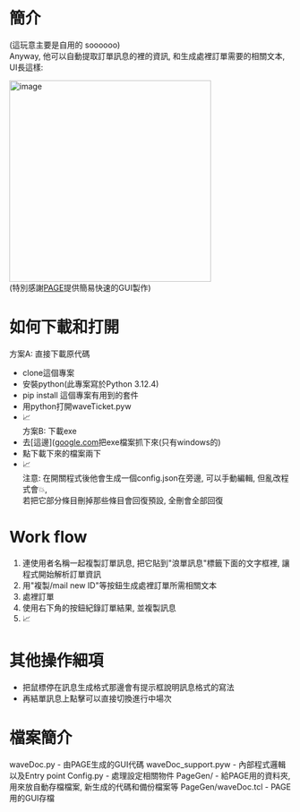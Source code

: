 # 簡介
(這玩意主要是自用的 soooooo)  
Anyway, 他可以自動提取訂單訊息的裡的資訊, 和生成處裡訂單需要的相關文本, UI長這樣:  

<img width="360" alt="image" src="https://github.com/user-attachments/assets/7b378656-86eb-41d2-b58e-4d3126c5c5a6" /><br>
(特別感謝[PAGE](https://page.sourceforge.net/)提供簡易快速的GUI製作)

# 如何下載和打開
方案A: 直接下載原代碼
  - clone這個專案
  - 安裝python(此專案寫於Python 3.12.4)
  - pip install 這個專案有用到的套件
  - 用python打開waveTicket.pyw
  - 📈<br>
方案B: 下載exe
  - 去[這邊]([google.com](https://github.com/Remintonnn/waveDoc/releases/tag/Release)把exe檔案抓下來(只有windows的)
  - 點下載下來的檔案兩下
  - 📈<br>
注意: 在開關程式後他會生成一個config.json在旁邊, 可以手動編輯, 但亂改程式會💥,<br>
      若把它部分條目刪掉那些條目會回復預設, 全刪會全部回復

# Work flow
1. 連使用者名稱一起複製訂單訊息, 把它貼到"浪單訊息"標籤下面的文字框裡, 讓程式開始解析訂單資訊
2. 用"複製/mail new ID"等按鈕生成處裡訂單所需相關文本
3. 處裡訂單
4. 使用右下角的按鈕紀錄訂單結果, 並複製訊息
5. 📈

# 其他操作細項
- 把鼠標停在訊息生成格式那邊會有提示框說明訊息格式的寫法
- 再結單訊息上點擊可以直接切換進行中場次
# 檔案簡介
waveDoc.py - 由PAGE生成的GUI代碼
waveDoc_support.pyw - 內部程式邏輯以及Entry point
Config.py - 處理設定相關物件
PageGen/ - 給PAGE用的資料夾, 用來放自動存檔檔案, 新生成的代碼和備份檔案等
PageGen/waveDoc.tcl - PAGE用的GUI存檔

